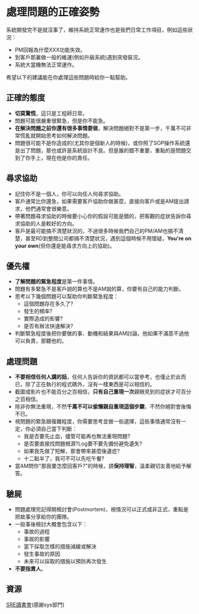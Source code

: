# 處理問題的正確姿勢

系統開發完不是就沒事了，維持系統正常運作也是我們日常工作項目，例如這些狀況：

- PM回報為什麼XXX功能失效。
- 到客戶那裏做一般的維運(例如升級系統)遇到突發裝況。
- 系統大當機無法正常運作。

希望以下的建議能在你處理這些問題時給你一點幫助。

## 正確的態度

- **切莫驚慌**，這只是工程師日常。
- 問題可能很嚴重很緊急，但是你不能急。
- **在解決問題之前你還有很多事情要做**，解決問題絕對不是第一步，千萬不可非常慌亂就開始思考如何解決問題。
- 問題很可能不是你造成的(尤其你是個新人的時候)，或你照了SOP操作系統還是出了問題，那也或許是系統設計不良。但是誰的錯不重要，重點的是問題交到了你手上，現在他是你的責任。

## 尋求協助

- 記住你不是一個人，你可以向任人何尋求協助。
- 客戶通常比你還急，如果需要客戶協助你做甚麼，直接向客戶或是AM提出請求，他們通常會很樂意。
- 帶著問題尋求協助的時候要小心你的假設可能是錯的，把客觀的症狀告訴你尋求協助的人是較好的方向。
- 客戶是最可能搞不清楚狀況的，不過很多時候我們自己的PM/AM也搞不清楚，甚至RD到整間公司都搞不清楚狀況，遇到這個時候不用懷疑，**You're on your own**(但你還是能尋求方向上的協助)。

## 優先權

- **了解問題的緊急程度**是第一件事情。
- 問題有多緊急不是客戶說的算也不是AM說的算，你要有自己的能力判斷。
- 思考以下幾個問題可以幫助你判斷緊急程度：
  - 這個問題存在多久了?
  - 發生的頻率?
  - 實際造成的影響?
  - 是否有辦法快速解決?
- 判斷緊急程度後把你要做的事、動機和結果與AM討論，他如果不滿意不過他可以負責，那聽他的。

## 處理問題

- **不要相信任何人講的話**，任何人告訴你的資訊都可以當參考，也僅止於此而已，除了正在執行的程式碼外，沒有一樣東西是可以相信的。
- 截圖或影片也不能百分之百相信，**只有自己重現一次**親眼見到的症狀才可百分之百相信。
- 除非你無法重現，不然**千萬不可以偷懶親自重現這個步驟**，不然你絕對會後悔不已。
- 視問題的緊急跟複雜程度，你需要思考並做一些選擇，這些事情通常沒有一定，你必須自己當下判斷：
  - 我是否要先止血，儘管可能再也無法重現問題?
  - 是否要直接找問題根源?Log要不要先備份避免遺失?
  - 如果我先做了短解，那會帶來甚麼後遺症?
  - 十二點半了，我可不可以先吃午餐?
- 當AM問你"那我要怎麼回客戶?"的時候，請**保持理智**，溫柔親切友善地給予解答。

## 驗屍

- 問題處理完記得開檢討會(Postmortem)，視情況可以正式或非正式，重點是把故事分享給你的團隊。
- 一般事後檢討大概會包含以下：
  - 事故的過程
  - 事故的影響
  - 當下採取怎樣的措施減緩或解決
  - 發生事故的原因
  - 未來可以採取的措施以預防再次發生
- **不要指責人**。

## 資源

[SRE讀書會](https://drive.google.com/drive/folders/10nE8hA-6Ts-sT6P5lbh5awlJzOdhbhJE)(感謝sys部門)